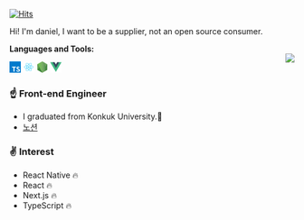 <div>
  
[![Hits](https://hits.seeyoufarm.com/api/count/incr/badge.svg?url=https%3A%2F%2Fgithub.com%2FJinleeJeong)](https://hits.seeyoufarm.com) 

</div>



Hi! I'm daniel, I want to be a supplier, not an open source consumer.

**Languages and Tools:**  
<a href="https://github.com/anuraghazra/github-readme-stats"><img align="right" src="https://github-readme-stats-ruby-one.vercel.app/api?username=JinleeJeong&count_private=true&show_icons=true&theme=dracula" /></a>

<code><img height="20" src="https://raw.githubusercontent.com/github/explore/80688e429a7d4ef2fca1e82350fe8e3517d3494d/topics/typescript/typescript.png"></code>
<code><img height="20" src="https://raw.githubusercontent.com/github/explore/80688e429a7d4ef2fca1e82350fe8e3517d3494d/topics/react-native/react-native.png"></code>
<code><img height="20" src="https://raw.githubusercontent.com/github/explore/80688e429a7d4ef2fca1e82350fe8e3517d3494d/topics/nodejs/nodejs.png"></code>
<code><img height="20" src="https://raw.githubusercontent.com/github/explore/80688e429a7d4ef2fca1e82350fe8e3517d3494d/topics/vue/vue.png"></code>



### ☝️ Front-end Engineer

- I graduated from Konkuk University.🏤
- [노션](https://jinlee-dev.notion.site/f3426bba01524c24a88b462453769176)


### ✌️ Interest
- React Native 🔥
- React 🔥
- Next.js 🔥
- TypeScript 🔥

